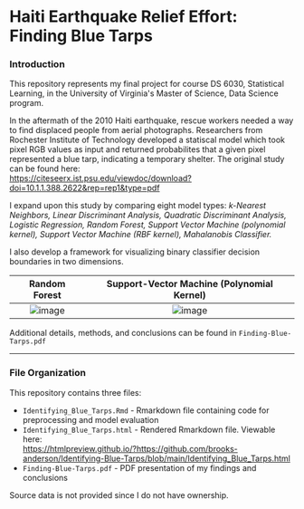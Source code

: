 # Haiti Earthquake Relief Effort: Finding Blue Tarps

### Introduction
This repository represents my final project for course DS 6030, Statistical Learning, in the University of Virginia's Master of Science, Data Science program.

In the aftermath of the 2010 Haiti earthquake, rescue workers needed a way to find displaced people from aerial photographs. Researchers from Rochester Institute of Technology developed a statiscal model which took pixel RGB values as input and returned probabilites that a given pixel represented a blue tarp, indicating a temporary shelter. The original study can be found here:  
https://citeseerx.ist.psu.edu/viewdoc/download?doi=10.1.1.388.2622&rep=rep1&type=pdf

I expand upon this study by comparing eight model types: *k-Nearest Neighbors, Linear Discriminant Analysis, Quadratic Discriminant Analysis, Logistic Regression, Random Forest, Support Vector Machine (polynomial kernel), Support Vector Machine (RBF kernel), Mahalanobis Classifier.*

I also develop a framework for visualizing binary classifier decision boundaries in two dimensions.

Random Forest | Support-Vector Machine (Polynomial Kernel)
:------------:|:----------------------------------------:
![image](https://user-images.githubusercontent.com/72112566/157329841-23116f58-f182-4834-a007-97e6c6e13a17.png) | ![image](https://user-images.githubusercontent.com/72112566/157329890-599ec77c-52e3-469b-b8d6-76b24055eeaa.png) 

Additional details, methods, and conclusions can be found in `Finding-Blue-Tarps.pdf`

---
### File Organization
This repository contains three files:
+ `Identifying_Blue_Tarps.Rmd` - Rmarkdown file containing code for preprocessing and model evaluation
+ `Identifying_Blue_Tarps.html` - Rendered Rmarkdown file. Viewable here:  
   https://htmlpreview.github.io/?https://github.com/brooks-anderson/Identifying-Blue-Tarps/blob/main/Identifying_Blue_Tarps.html
+ `Finding-Blue-Tarps.pdf` - PDF presentation of my findings and conclusions

Source data is not provided since I do not have ownership.
